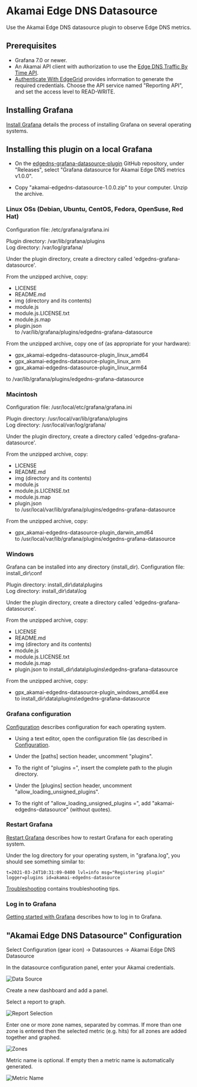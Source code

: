 # Akamai Edge DNS Datasource

Use the Akamai Edge DNS datasource plugin to observe Edge DNS metrics.

## Prerequisites

* Grafana 7.0 or newer.
* An Akamai API client with authorization to use the [Edge DNS Traffic By Time API](https://developer.akamai.com/api/core_features/reporting/authoritative-dns-traffic-by-time.html). 
* [Authenticate With EdgeGrid](https://developer.akamai.com/getting-started/edgegrid) provides information to generate the required credentials. Choose the API service named "Reporting API", and set the access level to READ-WRITE.

## Installing Grafana

[Install Grafana](https://grafana.com/docs/grafana/latest/installation/) details the process of installing Grafana on several operating systems.

## Installing this plugin on a local Grafana

* On the [edgedns-grafana-datasource-plugin](https://github.com/akamai/edgedns-grafana-datasource-plugin) GitHub repository, 
under "Releases", select "Grafana datasource for Akamai Edge DNS metrics v1.0.0".

* Copy "akamai-edgedns-datasource-1.0.0.zip" to your computer.  Unzip the archive.

### Linux OSs (Debian, Ubuntu, CentOS, Fedora, OpenSuse, Red Hat)

Configuration file: /etc/grafana/grafana.ini  

Plugin directory: /var/lib/grafana/plugins  
Log directory: /var/log/grafana/

Under the plugin directory, create a directory called 'edgedns-grafana-datasource'.

From the unzipped archive, copy:
* LICENSE
* README.md
* img (directory and its contents)
* module.js
* module.js.LICENSE.txt
* module.js.map
* plugin.json  
to /var/lib/grafana/plugins/edgedns-grafana-datasource

From the unzipped archive, copy one of (as appropriate for your hardware):
* gpx_akamai-edgedns-datasource-plugin_linux_amd64
* gpx_akamai-edgedns-datasource-plugin_linux_arm
* gpx_akamai-edgedns-datasource-plugin_linux_arm64  

to /var/lib/grafana/plugins/edgedns-grafana-datasource

### Macintosh

Configuration file: /usr/local/etc/grafana/grafana.ini  

Plugin directory: /usr/local/var/lib/grafana/plugins  
Log directory: /usr/local/var/log/grafana/

Under the plugin directory, create a directory called 'edgedns-grafana-datasource'.

From the unzipped archive, copy:
* LICENSE
* README.md
* img (directory and its contents)
* module.js
* module.js.LICENSE.txt
* module.js.map
* plugin.json  
to /usr/local/var/lib/grafana/plugins/edgedns-grafana-datasource

From the unzipped archive, copy:
* gpx_akamai-edgedns-datasource-plugin_darwin_amd64  
to /usr/local/var/lib/grafana/plugins/edgedns-grafana-datasource

### Windows

Grafana can be installed into any directory (install_dir).
Configuration file: install_dir\conf  

Plugin directory: install_dir\data\plugins  
Log directory: install_dir\data\log

Under the plugin directory, create a directory called 'edgedns-grafana-datasource'.

From the unzipped archive, copy:
* LICENSE
* README.md
* img (directory and its contents)
* module.js
* module.js.LICENSE.txt
* module.js.map
* plugin.json 
to install_dir\data\plugins\edgedns-grafana-datasource 

From the unzipped archive, copy:
* gpx_akamai-edgedns-datasource-plugin_windows_amd64.exe  
to install_dir\data\plugins\edgedns-grafana-datasource

### Grafana configuration

[Configuration](https://grafana.com/docs/grafana/latest/administration/configuration/) 
describes configuration for each operating system.

* Using a text editor, open the configuration file (as described in [Configuration](https://grafana.com/docs/grafana/latest/administration/configuration/).

* Under the [paths] section header, uncomment "plugins".

* To the right of "plugins =", insert the complete path to the plugin directory.

* Under the [plugins] section header, uncomment "allow_loading_unsigned_plugins".
* To the right of "allow_loading_unsigned_plugins =", add "akamai-edgedns-datasource" (without quotes).

### Restart Grafana
[Restart Grafana](https://grafana.com/docs/grafana/latest/installation/restart-grafana/)
describes how to restart Grafana for each operating system.

Under the log directory for your operating system, in "grafana.log", you should see something similar to:
```
t=2021-03-24T10:31:09-0400 lvl=info msg="Registering plugin" logger=plugins id=akamai-edgedns-datasource
```

[Troubleshooting](https://grafana.com/docs/grafana/latest/troubleshooting/) contains troubleshooting tips.

### Log in to Grafana
[Getting started with Grafana](https://grafana.com/docs/grafana/latest/getting-started/getting-started/)
describes how to log in to Grafana.

## "Akamai Edge DNS Datasource" Configuration

Select Configuration (gear icon) -> Datasources -> Akamai Edge DNS Datasource

In the datasource configuration panel, enter your Akamai credentials.

![Data Source](/static/data-source-config.png)

Create a new dashboard and add a panel.

Select a report to graph.

![Report Selection](/static/report-selection.png)

Enter one or more zone names, separated by commas.  If more than one zone is entered then the selected metric (e.g. hits) for all zones are added together and graphed.

![Zones](/static/zones-config.png)

Metric name is optional. If empty then a metric name is automatically generated.

![Metric Name](/static/metric-name-config.png)
